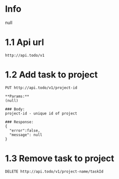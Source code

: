 # Info
null<br>
# 1.1 Api url
```
http://api.todo/v1
```
# 1.2 Add task to project
```
PUT http://api.todo/v1/project-id

**Params:**
(null)

### Body:
project-id - unique id of project

### Response: 
{
  "error":false,
  "message": null
}
```
# 1.3 Remove task to project
```
DELETE http://api.todo/v1/project-name/taskId
```

